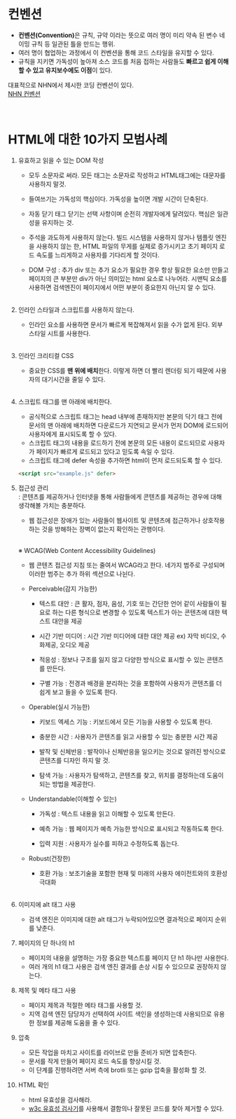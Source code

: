 # 컨벤션

* <b>컨벤션(Convention)</b>은 규칙, 규약 이라는 뜻으로 여러 명이 미리 약속 된 변수 네이밍 규칙 등 일관된 틀을 만드는 행위.
* 여러 명이 협업하는 과정에서 이 컨벤션을 통해 코드 스타일을 유지할 수 있다.
* 규칙을 지키면 가독성이 높아져 소스 코드를 처음 접하는 사람들도 <b>빠르고 쉽게 이해할 수 있고 유지보수에도 이점</b>이 있다.

대표적으로 NHN에서 제시한 코딩 컨벤션이 있다.  
[NHN 컨벤션](https://nuli.navercorp.com/data/convention/NHN_Coding_Conventions_for_Markup_Languages.pdf)  
<br><br>

# HTML에 대한 10가지 모범사례

1. 유효하고 읽을 수 있는 DOM 작성
    * 모두 소문자로 써라. 모든 태그는 소문자로 작성하고 HTML태그에는 대문자를 사용하지 말것.
  
    * 들여쓰기는 가독성의 핵심이다. 가독성을 높이면 개발 시간이 단축된다.
    * 자동 닫기 태그 닫기는 선택 사항이며 순전히 개발자에게 달려있다. 핵심은 일관성을 유지하는 것.
    * 주석을 과도하게 사용하지 않는다. 빌드 시스템을 사용하지 않거나 템플릿 엔진을 사용하지 않는 한, HTML 파일의 무게를 실제로 증가시키고 초기 페이지 로드 속도를 느리게하고 사용자를 기다리게 할 것이다.
    * DOM 구성 : 추가 div 또는 추가 요소가 필요한 경우 항상 필요한 요소만 만들고 페이지의 큰 부분만 div가 아닌 의미있는 html 요소로 나누어라. 시맨틱 요소를 사용하면 검색엔진이 페이지에서 어떤 부분이 중요한지 아닌지 알 수 있다.<br><br>

2. 인라인 스타일과 스크립트를 사용하지 않는다.
   * 인라인 요소를 사용하면 문서가 빠르게 복잡해져서 읽을 수가 없게 된다. 외부 스타일 시트를 사용한다.<br><br>

3. 인라인 크리티컬 CSS
    * 중요한 CSS를 <b>맨 위에 배치</b>한다. 이렇게 하면 더 빨리 렌더링 되기 때문에 사용자의 대기시간을 줄일 수 있다.<br><br>

4. 스크립트 태그를 맨 아래에 배치한다.
   * 공식적으로 스크립트 태그는 head 내부에 존재하지만 본문의 닥기 태그 전에 문서의 맨 아래에 배치하면 다운로드가 지연되고 문서가 먼저 DOM에 로드되어 사용자에게 표시되도록 할 수 있다.
   * 스크립트 태그의 내용을 로드하기 전에 본문의 모든 내용이 로드되므로 사용자가 페이지가 빠르게 로드되고 있다고 믿도록 속일 수 있다.
   * 스크립트 태그에 defer 속성을 추가하면 html이 먼저 로드되도록 할 수 있다.
    ```html
    <script src="example.js" defer>
    ```

5. 접근성 관리  
   : 콘텐츠를 제공하거나 인터넷을 통해 사람들에게 콘텐츠를 제공하는 경우에 대해 생각해볼 가치는 충분하다.  

   * 웹 접근성은 장애가 있는 사람들이 웹사이트 및 콘텐츠에 접근하거나 상호작용하는 것을 방해하는 장벽이 없는지 확인하는 관행이다.  <br><br>
    
    ※ WCAG(Web Content Accessibility Guidelines)  
    * 웹 콘텐츠 접근성 지침 또는 줄여서 WCAG라고 한다. 네가지 범주로 구성되며 이러한 범주는 추가 하위 섹션으로 나뉜다.
    * Perceivable(감지 가능한)
        * 텍스트 대안 : 큰 활자, 점자, 음성, 기호 또는 간단한 언어 같이 사람들이 필요로 하는 다른 형식으로 변경할 수 있도록 텍스트가 아는 콘텐츠에 대한 텍스트 대안을 제공
        
        * 시간 기반 미디어 : 시간 기반 미디어에 대한 대안 제공 ex) 자막 비디오, 수화제공, 오디오 제공
        * 적응성 : 정보나 구조를 잃지 않고 다양한 방식으로 표시할 수 있는 콘텐츠를 만든다.
        * 구별 가능 : 전경과 배경을 분리하는 것을 포함하여 사용자가 콘텐츠를 더 쉽게 보고 들을 수 있도록 한다.  

    * Operable(실시 가능한)
        * 키보드 엑세스 기능 : 키보드에서 모든 기능을 사용할 수 있도록 한다.

        * 충분한 시간 : 사용자가 콘텐츠를 읽고 사용할 수 있는 충분한 시간 제공
        * 발작 및 신체반응 : 발작이나 신체반응을 일으키는 것으로 알려진 방식으로 콘텐츠를 디자인 하지 말 것.
        * 탐색 가능 : 사용자가 탐색하고, 콘텐츠를 찾고, 위치를 결정하는데 도움이 되는 방법을 제공한다.

    * Understandable(이해할 수 있는)
        * 가독성 : 텍스트 내용을 읽고 이해할 수 있도록 만든다.

        * 예측 가능 : 웹 페이지가 예측 가능한 방식으로 표시되고 작동하도록 한다.
        * 입력 지원 : 사용자가 실수를 피하고 수정하도록 돕는다.

    * Robust(건장한)
        * 호환 가능 : 보조기술을 포함한 현재 및 미래의 사용자 에이전트와의 호환성 극대화
<br><br>

6. 이미지에 alt 태그 사용
    * 검색 엔진은 이미지에 대한 alt 태그가 누락되어있으면 결과적으로 페이지 순위를 낮춘다.

7. 페이지의 단 하나의 h1
    * 페이지의 내용을 설명하는 가장 중요한 텍스트를 페이지 단 h1 하나만 사용한다.
    * 여러 개의 h1 태그 사용은 검색 엔진 결과를 손상 시킬 수 있으므로 권장하지 않는다.  

8. 제목 및 메타 태그 사용
    * 페이지 제목과 적절한 메타 태그를 사용할 것.
    * 지역 검색 엔진 담당자가 선택하여 사이트 색인을 생성하는데 사용되므로 유용한 정보를 제공해 도움을 줄 수 있다.

9. 압축
    * 모든 작업을 마치고 사이트를 라이브로 만들 준비가 되면 압축한다.
    * 문서를 작게 만들어 페이지 로드 속도를 향상시킬 것.
    * 이 단계를 진행하려면 서버 측에 brotli 또는 gzip 압축을 활성화 할 것.

10. HTML 확인
    * html 유효성을 검사해라.
    * [w3c 유효성 검사기](https://validator.w3.org/)를 사용해서 결함의나 잘못된 코드를 찾아 제거할 수 있다.
